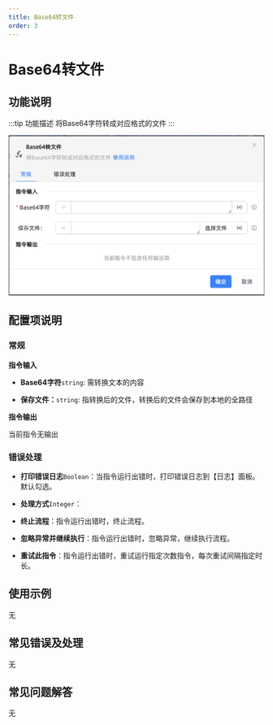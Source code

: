 ```yaml
---
title: Base64转文件
order: 3
---
```


# Base64转文件

## 功能说明

:::tip 功能描述
将Base64字符转成对应格式的文件
:::

![Base64转文件](../../../assets/Base64转文件_command.png)

## 配置项说明

### 常规

**指令输入**

- **Base64字符**`string`: 需转换文本的内容

- **保存文件：**`string`: 指转换后的文件，转换后的文件会保存到本地的全路径


**指令输出**

当前指令无输出

### 错误处理

- **打印错误日志**`Boolean`：当指令运行出错时，打印错误日志到【日志】面板。默认勾选。

- **处理方式**`Integer`：

 - **终止流程**：指令运行出错时，终止流程。

 - **忽略异常并继续执行**：指令运行出错时，忽略异常，继续执行流程。

 - **重试此指令**：指令运行出错时，重试运行指定次数指令，每次重试间隔指定时长。

## 使用示例
无

## 常见错误及处理

无

## 常见问题解答

无

